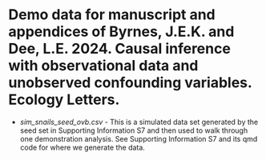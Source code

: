 # Demo data for manuscript and appendices of Byrnes, J.E.K. and Dee, L.E. 2024. Causal inference with observational data and unobserved confounding variables. Ecology Letters.

- *sim_snails_seed_ovb.csv* - This is a simulated data set generated by the seed set in Supporting Information S7 and then used to walk through one demonstration analysis. See Supporting Information S7 and its qmd code for where we generate the data.
